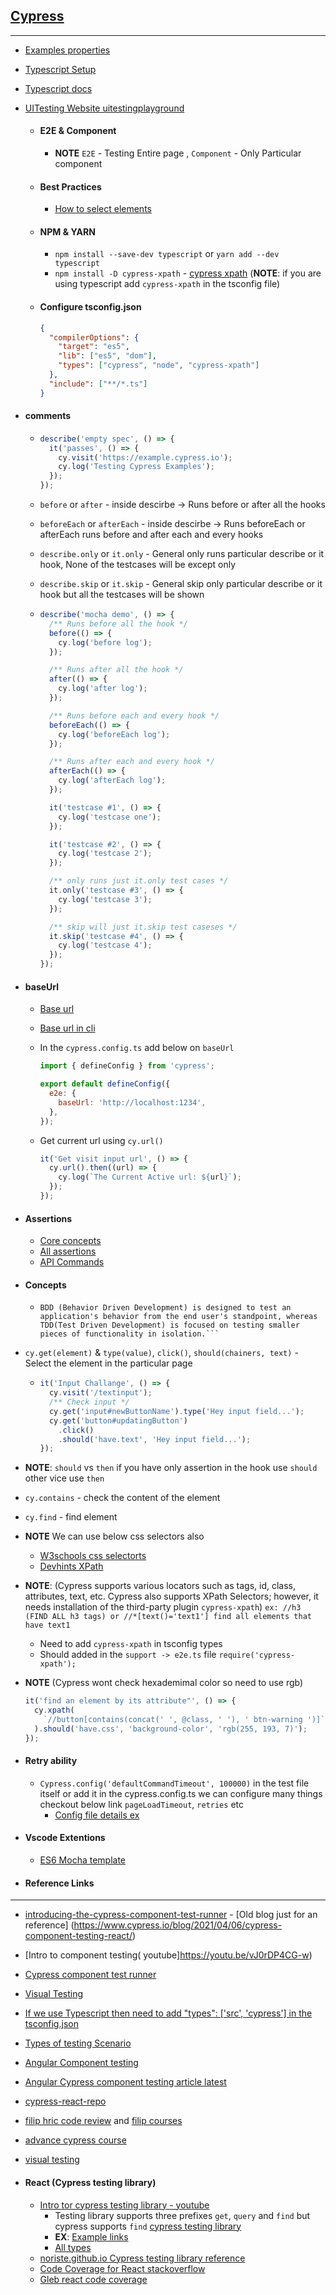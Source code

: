 ## [Cypress](https://docs.cypress.io/guides/getting-started/installing-cypress)

---

- [Examples properties](https://example.cypress.io/)
- [Typescript Setup](https://docs.cypress.io/guides/tooling/typescript-support#Install-TypeScript)
- [Typescript docs](https://www.typescriptlang.org/docs/)
- [UITesting Website uitestingplayground](http://uitestingplayground.com/textinput)

  - #### E2E & Component
    - **NOTE** `E2E` - Testing Entire page , `Component` - Only Particular component
  - #### Best Practices

    - [How to select elements](https://docs.cypress.io/guides/references/best-practices#Selecting-Elements)

  - #### NPM & YARN

    - `npm install --save-dev typescript` or `yarn add --dev typescript`
    - `npm install -D cypress-xpath` - [cypress xpath](https://www.npmjs.com/package/cypress-xpath) (**NOTE**: if you are using typescript add `cypress-xpath` in the tsconfig file)

  - #### Configure tsconfig.json

    ```json
    {
      "compilerOptions": {
        "target": "es5",
        "lib": ["es5", "dom"],
        "types": ["cypress", "node", "cypress-xpath"]
      },
      "include": ["**/*.ts"]
    }
    ```

- #### comments

  - ```js
    describe('empty spec', () => {
      it('passes', () => {
        cy.visit('https://example.cypress.io');
        cy.log('Testing Cypress Examples');
      });
    });
    ```

  - `before` or `after` - inside descirbe -> Runs before or after all the hooks
  - `beforeEach` or `afterEach` - inside descirbe -> Runs beforeEach or afterEach runs before and after each and every hooks
  - `describe.only` or `it.only` - General only runs particular describe or it hook, None of the testcases will be except only
  - `describe.skip` or `it.skip` - General skip only particular describe or it hook but all the testcases will be shown

  - ```js
    describe('mocha demo', () => {
      /** Runs before all the hook */
      before(() => {
        cy.log('before log');
      });

      /** Runs after all the hook */
      after(() => {
        cy.log('after log');
      });

      /** Runs before each and every hook */
      beforeEach(() => {
        cy.log('beforeEach log');
      });

      /** Runs after each and every hook */
      afterEach(() => {
        cy.log('afterEach log');
      });

      it('testcase #1', () => {
        cy.log('testcase one');
      });

      it('testcase #2', () => {
        cy.log('testcase 2');
      });

      /** only runs just it.only test cases */
      it.only('testcase #3', () => {
        cy.log('testcase 3');
      });

      /** skip will just it.skip test caseses */
      it.skip('testcase #4', () => {
        cy.log('testcase 4');
      });
    });
    ```

- #### baseUrl

  - [Base url](https://docs.cypress.io/guides/references/configuration#Configuration-File)
  - [Base url in cli](https://dev.to/walmyrlimaesilv/how-to-change-the-baseurl-via-command-line-with-cypress-1olm)
  - In the `cypress.config.ts` add below on `baseUrl`

    ```js
    import { defineConfig } from 'cypress';

    export default defineConfig({
      e2e: {
        baseUrl: 'http://localhost:1234',
      },
    });
    ```

  - Get current url using `cy.url()`

    ```js
    it('Get visit input url', () => {
      cy.url().then((url) => {
        cy.log(`The Current Active url: ${url}`);
      });
    });
    ```

- #### Assertions

  - [Core concepts](https://docs.cypress.io/guides/core-concepts/introduction-to-cypress#Asserting-About-Elements)
  - [All assertions](https://docs.cypress.io/guides/references/assertions#BDD-Assertions)
  - [API Commands](https://docs.cypress.io/api/commands/get)

- #### Concepts
  - ````
    BDD (Behavior Driven Development) is designed to test an application's behavior from the end user's standpoint, whereas TDD(Test Driven Development) is focused on testing smaller pieces of functionality in isolation.```
    ````
- `cy.get(element)` & `type(value)`, `click()`, `should(chainers, text)` - Select the element in the particular page
  - ```js
    it('Input Challange', () => {
      cy.visit('/textinput');
      /** Check input */
      cy.get('input#newButtonName').type('Hey input field...');
      cy.get('button#updatingButton')
        .click()
        .should('have.text', 'Hey input field...');
    });
    ```
- **NOTE**: `should` vs `then` if you have only assertion in the hook use `should` other vice use `then`
- `cy.contains` - check the content of the element
- `cy.find` - find element
- **NOTE** We can use below css selectors also

  - [W3schools css selectorts](https://www.w3schools.com/css/css_selectors.asp)
  - [Devhints XPath](https://devhints.io/xpath)

- **NOTE**: (Cypress supports various locators such as tags, id, class, attributes, text, etc. Cypress also supports XPath Selectors; however, it needs installation of the third-party plugin `cypress-xpath`) `ex: //h3 (FIND ALL h3 tags) or //*[text()='text1'] find all elements that have text1`

  - Need to add `cypress-xpath` in tsconfig types
  - Should added in the `support -> e2e.ts` file `require('cypress-xpath');`

- **NOTE** (Cypress wont check hexademimal color so need to use rgb)
  ```js
  it('find an element by its attribute"', () => {
    cy.xpath(
      `//button[contains(concat(' ', @class, ' '), ' btn-warning ')]`
    ).should('have.css', 'background-color', 'rgb(255, 193, 7)');
  });
  ```
- #### Retry ability

  - `Cypress.config('defaultCommandTimeout', 100000)` in the test file itself or add it in the cypress.config.ts we can configure many things checkout below link `pageLoadTimeout`, `retries` etc
    - [Config file details ex](https://docs.cypress.io/guides/references/configuration#Specifying-an-Alternative-Config-File)

- #### Vscode Extentions
  - [ES6 Mocha template](https://marketplace.visualstudio.com/items?itemName=spoonscen.es6-mocha-snippets)
- #### Reference Links

---

- [introducing-the-cypress-component-test-runner](https://www.cypress.io/blog/2021/04/06/introducing-the-cypress-component-test-runner/) - [Old blog just for an reference] (https://www.cypress.io/blog/2021/04/06/cypress-component-testing-react/)
- [Intro to component testing( youtube]https://youtu.be/vJ0rDP4CG-w)
- [Cypress component test runner](https://www.cypress.io/blog/2021/04/06/introducing-the-cypress-component-test-runner/)
- [Visual Testing](https://docs.cypress.io/guides/tooling/visual-testing#What-you-ll-learn)
- [If we use Typescript then need to add "types": ['src', 'cypress'] in the tsconfig.json](https://docs.cypress.io/guides/tooling/typescript-support#Install-TypeScript)
- [Types of testing Scenario](https://docs.cypress.io/guides/core-concepts/testing-types#Common-scenarios-for-component-tests)
- [Angular Component testing](https://www.youtube.com/watch?v=wbsTfi4V0Jw)
- [Angular Cypress component testing article latest](https://www.cypress.io/blog/2022/08/15/cypress-10-5-0-introducing-angular-component-testing/)
- [cypress-react-repo](https://github.com/cypress-io/cypress/tree/master/npm/react)
- [filip hric code review](https://youtu.be/2-eDv3TdYbs) and [filip courses](https://filiphric.com/courses)
- [advance cypress course](https://testautomationu.applitools.com/advanced-cypress-tutorial/chapter1.html)
- [visual testing](https://glebbahmutov.com/blog/my-vision-for-component-tests/)

- #### React (Cypress testing library)
  - [Intro tor cypress testing library - youtube](https://www.youtube.com/watch?v=l-BflkEQX98)
    - Testing library supports three prefixes `get`, `query` and `find` but cypress supports `find` [cypress testing library](https://testing-library.com/docs/cypress-testing-library/intro/)
    - **EX**: [Example links](https://github.com/testing-library/cypress-testing-library/blob/97939da7d4707a71049884c0324c0eda56e26fc2/cypress/integration/find.spec.js)
    - [All types](https://github.com/testing-library/cypress-testing-library/blob/main/types/index.d.ts)
  - [noriste.github.io Cypress testing library reference](https://noriste.github.io/reactjsday-2019-testing-course/book/cypress-testing-library.html)
  - [Code Coverage for React stackoverflow](https://stackoverflow.com/questions/73116788/cypress-test-coverage-create-react-app-cra-typescript)
  - [Gleb react code coverage](https://glebbahmutov.com/blog/component-code-coverage/)

